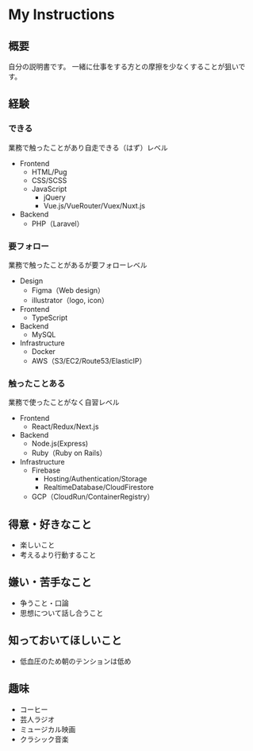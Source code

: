 # My Instructions

## 概要

自分の説明書です。
一緒に仕事をする方との摩擦を少なくすることが狙いです。

## 経験
### できる
業務で触ったことがあり自走できる（はず）レベル
- Frontend
    - HTML/Pug
    - CSS/SCSS
    - JavaScript
        - jQuery
        - Vue.js/VueRouter/Vuex/Nuxt.js
- Backend
    - PHP（Laravel）    

### 要フォロー
業務で触ったことがあるが要フォローレベル
- Design
    - Figma（Web design）
    - illustrator（logo, icon）
- Frontend
    - TypeScript
- Backend
    - MySQL
- Infrastructure
    - Docker
    - AWS（S3/EC2/Route53/ElasticIP）

### 触ったことある
業務で使ったことがなく自習レベル
- Frontend
    - React/Redux/Next.js
- Backend
    - Node.js(Express)
    - Ruby（Ruby on Rails）
- Infrastructure
    - Firebase
        - Hosting/Authentication/Storage
        - RealtimeDatabase/CloudFirestore
    - GCP（CloudRun/ContainerRegistry）

## 得意・好きなこと
- 楽しいこと
- 考えるより行動すること

## 嫌い・苦手なこと
- 争うこと・口論
- 思想について話し合うこと

## 知っておいてほしいこと
- 低血圧のため朝のテンションは低め

## 趣味
- コーヒー
- 芸人ラジオ
- ミュージカル映画
- クラシック音楽
